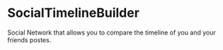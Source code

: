 # SocialTimelineBuilder
Social Network that allows you to compare the timeline of you and your friends postes.
